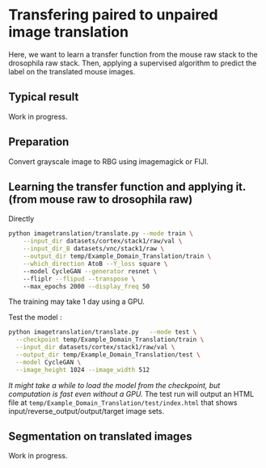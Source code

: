 # Transfering paired to unpaired image translation

Here, we want to learn a transfer function from the mouse raw stack to the drosophila raw stack. Then, applying a supervised algorithm
to predict the label on the translated mouse images.

## Typical result

Work in progress.

## Preparation

Convert grayscale image to RBG using imagemagick or FIJI.

## Learning the transfer function and applying it. (from mouse raw to drosophila raw)

Directly
```bash
python imagetranslation/translate.py --mode train \
	--input_dir datasets/cortex/stack1/raw/val \
	--input_dir_B datasets/vnc/stack1/raw \
	--output_dir temp/Example_Domain_Translation/train \
	--which_direction AtoB --Y_loss square \ 
	--model CycleGAN --generator resnet \ 
	--fliplr --flipud --transpose \ 
	--max_epochs 2000 --display_freq 50

```

The training may take 1 day using a GPU.

Test the model :
```bash
python imagetranslation/translate.py   --mode test \
  --checkpoint temp/Example_Domain_Translation/train \
  --input_dir datasets/cortex/stack1/raw/val \
  --output_dir temp/Example_Domain_Translation/test \
  --model CycleGAN \
  --image_height 1024 --image_width 512
```
*It might take a while to load the model from the checkpoint, but computation is fast even without a GPU.*
The test run will output an HTML file at `temp/Example_Domain_Translation/test/index.html` that shows input/reverse_output/output/target image sets.

## Segmentation on translated images

Work in progress.
